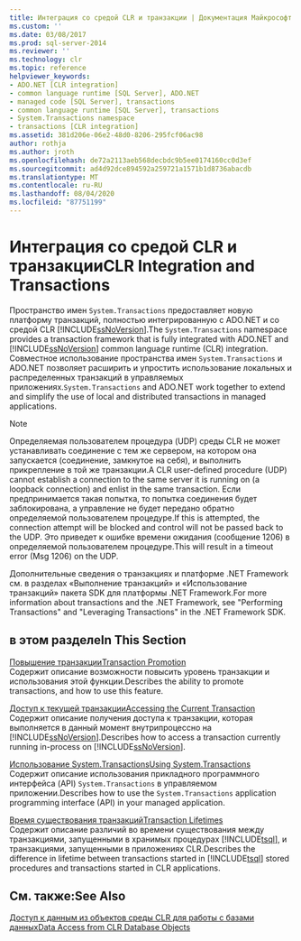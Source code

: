 ```yaml
---
title: Интеграция со средой CLR и транзакции | Документация Майкрософт
ms.custom: ''
ms.date: 03/08/2017
ms.prod: sql-server-2014
ms.reviewer: ''
ms.technology: clr
ms.topic: reference
helpviewer_keywords:
- ADO.NET [CLR integration]
- common language runtime [SQL Server], ADO.NET
- managed code [SQL Server], transactions
- common language runtime [SQL Server], transactions
- System.Transactions namespace
- transactions [CLR integration]
ms.assetid: 381d206e-06e2-48d0-8206-295fcf06ac98
author: rothja
ms.author: jroth
ms.openlocfilehash: de72a2113aeb568decbdc9b5ee0174160cc0d3ef
ms.sourcegitcommit: ad4d92dce894592a259721a1571b1d8736abacdb
ms.translationtype: MT
ms.contentlocale: ru-RU
ms.lasthandoff: 08/04/2020
ms.locfileid: "87751199"
---
```

# <a name="clr-integration-and-transactions"></a><span data-ttu-id="f21bf-102">Интеграция со средой CLR и транзакции</span><span class="sxs-lookup"><span data-stu-id="f21bf-102">CLR Integration and Transactions</span></span>
  <span data-ttu-id="f21bf-103">Пространство имен `System.Transactions` предоставляет новую платформу транзакций, полностью интегрированную с ADO.NET и со средой CLR [!INCLUDE[ssNoVersion](../../includes/ssnoversion-md.md)].</span><span class="sxs-lookup"><span data-stu-id="f21bf-103">The `System.Transactions` namespace provides a transaction framework that is fully integrated with ADO.NET and [!INCLUDE[ssNoVersion](../../includes/ssnoversion-md.md)] common language runtime (CLR) integration.</span></span> <span data-ttu-id="f21bf-104">Совместное использование пространства имен `System.Transactions` и ADO.NET позволяет расширить и упростить использование локальных и распределенных транзакций в управляемых приложениях.</span><span class="sxs-lookup"><span data-stu-id="f21bf-104">`System.Transactions` and ADO.NET work together to extend and simplify the use of local and distributed transactions in managed applications.</span></span>  
  
> [!NOTE]  
>  <span data-ttu-id="f21bf-105">Определяемая пользователем процедура (UDP) среды CLR не может устанавливать соединение с тем же сервером, на котором она запускается (соединение, замкнутое на себя), и выполнить прикрепление в той же транзакции.</span><span class="sxs-lookup"><span data-stu-id="f21bf-105">A CLR user-defined procedure (UDP) cannot establish a connection to the same server it is running on (a loopback connection) and enlist in the same transaction.</span></span> <span data-ttu-id="f21bf-106">Если предпринимается такая попытка, то попытка соединения будет заблокирована, а управление не будет передано обратно определяемой пользователем процедуре.</span><span class="sxs-lookup"><span data-stu-id="f21bf-106">If this is attempted, the connection attempt will be blocked and control will not be passed back to the UDP.</span></span> <span data-ttu-id="f21bf-107">Это приведет к ошибке времени ожидания (сообщение 1206) в определяемой пользователем процедуре.</span><span class="sxs-lookup"><span data-stu-id="f21bf-107">This will result in a timeout error (Msg 1206) on the UDP.</span></span>  
  
 <span data-ttu-id="f21bf-108">Дополнительные сведения о транзакциях и платформе .NET Framework см. в разделах «Выполнение транзакций» и «Использование транзакций» пакета SDK для платформы .NET Framework.</span><span class="sxs-lookup"><span data-stu-id="f21bf-108">For more information about transactions and the .NET Framework, see "Performing Transactions" and "Leveraging Transactions" in the .NET Framework SDK.</span></span>  
  
## <a name="in-this-section"></a><span data-ttu-id="f21bf-109">в этом разделе</span><span class="sxs-lookup"><span data-stu-id="f21bf-109">In This Section</span></span>  
 [<span data-ttu-id="f21bf-110">Повышение транзакции</span><span class="sxs-lookup"><span data-stu-id="f21bf-110">Transaction Promotion</span></span>](transaction-promotion.md)  
 <span data-ttu-id="f21bf-111">Содержит описание возможности повысить уровень транзакции и использования этой функции.</span><span class="sxs-lookup"><span data-stu-id="f21bf-111">Describes the ability to promote transactions, and how to use this feature.</span></span>  
  
 [<span data-ttu-id="f21bf-112">Доступ к текущей транзакции</span><span class="sxs-lookup"><span data-stu-id="f21bf-112">Accessing the Current Transaction</span></span>](accessing-the-current-transaction.md)  
 <span data-ttu-id="f21bf-113">Содержит описание получения доступа к транзакции, которая выполняется в данный момент внутрипроцессно на [!INCLUDE[ssNoVersion](../../includes/ssnoversion-md.md)].</span><span class="sxs-lookup"><span data-stu-id="f21bf-113">Describes how to access a transaction currently running in-process on [!INCLUDE[ssNoVersion](../../includes/ssnoversion-md.md)].</span></span>  
  
 [<span data-ttu-id="f21bf-114">Использование System.Transactions</span><span class="sxs-lookup"><span data-stu-id="f21bf-114">Using System.Transactions</span></span>](../native-client-ole-db-transactions/transactions.md)  
 <span data-ttu-id="f21bf-115">Содержит описание использования прикладного программного интерфейса (API) `System.Transactions` в управляемом приложении.</span><span class="sxs-lookup"><span data-stu-id="f21bf-115">Describes how to use the `System.Transactions` application programming interface (API) in your managed application.</span></span>  
  
 [<span data-ttu-id="f21bf-116">Время существования транзакций</span><span class="sxs-lookup"><span data-stu-id="f21bf-116">Transaction Lifetimes</span></span>](transaction-lifetimes.md)  
 <span data-ttu-id="f21bf-117">Содержит описание различий во времени существования между транзакциями, запущенными в хранимых процедурах [!INCLUDE[tsql](../../includes/tsql-md.md)], и транзакциями, запущенными в приложениях CLR.</span><span class="sxs-lookup"><span data-stu-id="f21bf-117">Describes the difference in lifetime between transactions started in [!INCLUDE[tsql](../../includes/tsql-md.md)] stored procedures and transactions started in CLR applications.</span></span>  
  
## <a name="see-also"></a><span data-ttu-id="f21bf-118">См. также:</span><span class="sxs-lookup"><span data-stu-id="f21bf-118">See Also</span></span>  
 [<span data-ttu-id="f21bf-119">Доступ к данным из объектов среды CLR для работы с базами данных</span><span class="sxs-lookup"><span data-stu-id="f21bf-119">Data Access from CLR Database Objects</span></span>](../clr-integration/data-access/data-access-from-clr-database-objects.md)  
  
  
